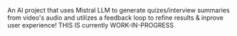 An AI project that uses Mistral LLM to generate quizes/interview summaries from video's audio and utilizes a feedback loop to refine results & inprove user experience! THIS IS currently WORK-IN-PROGRESS
